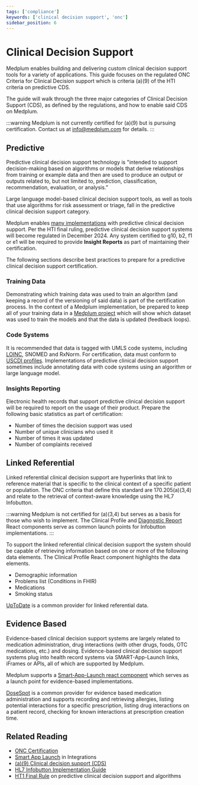 ```yaml
---
tags: ['compliance']
keywords: ['clinical decision support', 'onc']
sidebar_position: 6
---
```


# Clinical Decision Support

Medplum enables building and delivering custom clinical decision support tools for a variety of applications. This guide focuses on the regulated ONC Criteria for Clinical Decision support which is criteria (a)(9) of the HTI criteria on predictive CDS.

The guide will walk through the three major categories of Clinical Decision Support (CDS), as defined by the regulations, and how to enable said CDS on Medplum.

:::warning
Medplum is not currently certified for (a)(9) but is pursuing certification. Contact us at info@medplum.com for details.
:::

## Predictive

Predictive clinical decision support technology is "intended to support decision-making based on algorithms or models that derive relationships from training or example data and then are used to produce an output or outputs related to, but not limited to, prediction, classification, recommendation, evaluation, or analysis.”

Large language model-based clinical decision support tools, as well as tools that use algorithms for risk assessment or triage, fall in the predictive clinical decision support category.

Medplum enables [many implementations](/case-studies) with predictive clinical decision support. Per the HTI final ruling, predictive clinical decision support systems will become regulated in December 2024. Any system certified to g10, b2, f1 or e1 will be required to provide **Insight Reports** as part of maintaining their certification.

The following sections describe best practices to prepare for a predictive clinical decision support certification.

### Training Data

Demonstrating which training data was used to train an algorithm (and keeping a record of the versioning of said data) is part of the certification process. In the context of a Medplum implementation, be prepared to keep all of your training data in a [Medplum project](/docs/user-management#background-user-model) which will show which dataset was used to train the models and that the data is updated (feedback loops).

### Code Systems

It is recommended that data is tagged with UMLS code systems, including [LOINC](/docs/careplans/loinc), SNOMED and RxNorm. For certification, data must conform to [USCDI profiles](/docs/fhir-datastore/understanding-uscdi-dataclasses). Implementations of predictive clinical decision support sometimes include annotating data with code systems using an algorithm or large language model.

### Insights Reporting

Electronic health records that support predictive clinical decision support will be required to report on the usage of their product. Prepare the following basic statistics as part of certification:

- Number of times the decision support was used
- Number of unique clinicians who used it
- Number of times it was updated
- Number of complaints received

## Linked Referential

Linked referential clinical decision support are hyperlinks that link to reference material that is specific to the clinical context of a specific patient or population. The ONC criteria that define this standard are 170.205(a)(3,4) and relate to the retrieval of context-aware knowledge using the HL7 Infobutton.

:::warning
Medplum is not certified for (a)(3,4) but serves as a basis for those who wish to implement. The Clinical Profile and [Diagnostic Report](https://storybook.medplum.com/?path=/story/medplum-diagnosticreportdisplay--simple) React components serve as common launch points for Infobutton implementations.
:::

To support the linked referential clinical decision support the system should be capable of retrieving information based on one or more of the following data elements. The Clinical Profile React component highlights the data elements.

- Demographic information
- Problems list (Conditions in FHIR)
- Medications
- Smoking status

[UpToDate](https://www.wolterskluwer.com/en/solutions/uptodate/uptodate-advanced/workflow-integration) is a common provider for linked referential data.

## Evidence Based

Evidence-based clinical decision support systems are largely related to medication administration, drug interactions (with other drugs, foods, OTC medications, etc.) and dosing. Evidence-based clinical decision support systems plug into health record systems via SMART-App-Launch links, iFrames or APIs, all of which are supported by Medplum.

Medplum supports a [Smart-App-Launch react component](https://storybook.medplum.com/?path=/story/medplum-smartapplaunchlink--basic) which serves as a launch point for evidence-based implementations.

[DoseSpot](https://www.dosespot.com/) is a common provider for evidence based medication administration and supports recording and retrieving allergies, listing potential interactions for a specific prescription, listing drug interactions on a patient record, checking for known interactions at prescription creation time.

## Related Reading

- [ONC Certification](/docs/compliance/onc)
- [Smart App Launch](/docs/integration/smart-app-launch) in Integrations
- [(a)(9) Clinical decision support (CDS)](https://www.healthit.gov/test-method/clinical-decision-support-cds)
- [HL7 Infobutton Implementation Guide](https://www.hl7.org/documentcenter/public/standards/dstu/V3IG_INFOBUTTON_DSTU_R4_2013JAN.pdf)
- [HT1 Final Rule](https://www.healthit.gov/sites/default/files/page/2023-12/hti-1-final-rule.pdf) on predictive clinical decision support and algorithms
